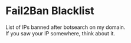# Fail2Ban Blacklist

List of IPs banned after botsearch on my domain.<br/>
If you saw your IP somewhere, think about it.
